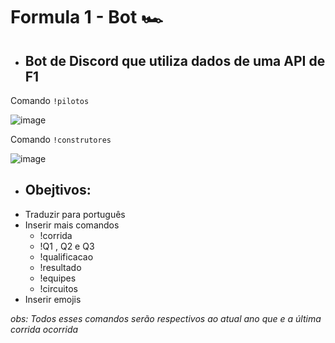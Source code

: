 # Formula 1 - Bot 🏎️
* <h2> Bot de Discord que utiliza dados de uma API de F1</h2>

Comando ```!pilotos```

![image](https://cdn.discordapp.com/attachments/973660650041638922/975494300416761956/rounded-in-photoretrica.png)

Comando ```!construtores```

![image](https://cdn.discordapp.com/attachments/973660650041638922/975495322916757576/rounded-in-photoretrica_1.png)


* <h2> Obejtivos: </h2>
* Traduzir para português
* Inserir mais comandos
  - !corrida
  - !Q1 , Q2 e Q3
  - !qualificacao
  - !resultado
  - !equipes
  - !circuitos
* Inserir emojis

_obs: Todos esses comandos serão respectivos ao atual ano que e a última corrida ocorrida_
